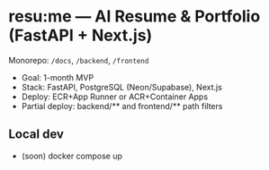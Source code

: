 # resu:me — AI Resume & Portfolio (FastAPI + Next.js)
Monorepo: `/docs`, `/backend`, `/frontend`

- Goal: 1-month MVP
- Stack: FastAPI, PostgreSQL (Neon/Supabase), Next.js
- Deploy: ECR+App Runner or ACR+Container Apps
- Partial deploy: backend/** and frontend/** path filters

## Local dev
- (soon) docker compose up
